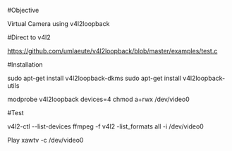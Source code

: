 
#Objective

Virtual Camera using v4l2loopback


#Direct to v4l2

https://github.com/umlaeute/v4l2loopback/blob/master/examples/test.c


#Installation

sudo apt-get install v4l2loopback-dkms
sudo apt-get install v4l2loopback-utils

modprobe v4l2loopback devices=4
chmod a+rwx /dev/video0

#Test

v4l2-ctl --list-devices
ffmpeg -f v4l2 -list_formats all -i /dev/video0

Play
xawtv -c /dev/video0
